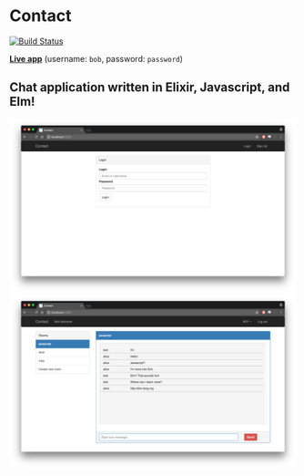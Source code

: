 # Contact
[![Build Status](https://travis-ci.org/mhanberg/contact.svg?branch=master)](https://travis-ci.org/mhanberg/contact)

[__Live app__](https://quiet-atoll-83762.herokuapp.com/) (username: `bob`, password: `password`)

## Chat application written in Elixir, Javascript, and Elm!

![](images/login-screen.png)
![](images/chat-window.png)
